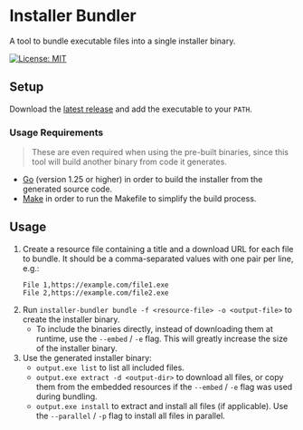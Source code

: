 # Installer Bundler
A tool to bundle executable files into a single installer binary.

[![License: MIT](https://img.shields.io/badge/License-MIT-yellow.svg)](https://opensource.org/licenses/MIT)
<br>

## Setup
Download the [latest release](https://github.com/MatthiasHarzer/installer-bundler/releases) and add the executable to your `PATH`.

### Usage Requirements 
> These are even required when using the pre-built binaries, since this tool will build another binary from code it generates.
- [Go](https://golang.org/dl/) (version 1.25 or higher) in order to build the installer from the generated source code.
- [Make](https://www.gnu.org/software/make/) in order to run the Makefile to simplify the build process.

## Usage
1. Create a resource file containing a title and a download URL for each file to bundle. It should be a comma-separated values with one pair per line, e.g.:
   ```
   File 1,https://example.com/file1.exe
   File 2,https://example.com/file2.exe
   ```
2. Run `installer-bundler bundle -f <resource-file> -o <output-file>` to create the installer binary.
    - To include the binaries directly, instead of downloading them at runtime, use the `--embed` / `-e` flag. This will greatly increase the size of the installer binary.
3. Use the generated installer binary:
   - `output.exe list` to list all included files.
   - `output.exe extract -d <output-dir>` to download all files, or copy them from the embedded resources if the `--embed` / `-e` flag was used during bundling.
   - `output.exe install` to extract and install all files (if applicable). Use the `--parallel` / `-p` flag to install all files in parallel.